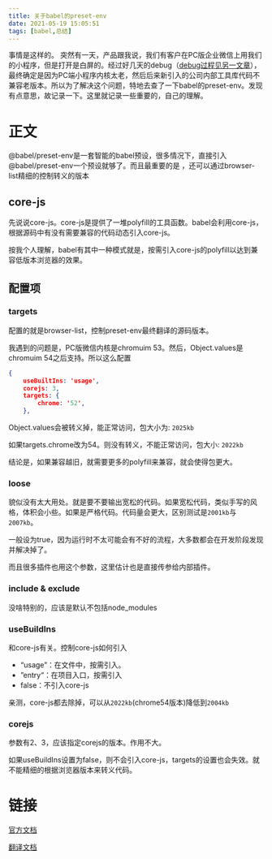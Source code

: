 ```yaml
---
title: 关于babel的preset-env
date: 2021-05-19 15:05:51
tags: [babel,总结]
---
```


事情是这样的。
突然有一天，产品跟我说，我们有客户在PC版企业微信上用我们的小程序，但是打开是白屏的。经过好几天的debug（[debug过程见另一文章][1]），最终确定是因为PC端小程序内核太老，然后后来新引入的公司内部工具库代码不兼容老版本。所以为了解决这个问题，特地去查了一下babel的preset-env。发现有点意思，故记录一下。这里就记录一些重要的，自己的理解。


# 正文

@babel/preset-env是一套智能的babel预设，很多情况下，直接引入@babel/preset-env一个预设就够了。而且最重要的是 ，还可以通过browser-list精细的控制转义的版本

## core-js

先说说core-js。core-js是提供了一堆polyfill的工具函数。babel会利用core-js，根据源码中有没有需要兼容的代码动态引入core-js。

按我个人理解，babel有其中一种模式就是，按需引入core-js的polyfill以达到兼容低版本浏览器的效果。

## 配置项

### targets

配置的就是browser-list，控制preset-env最终翻译的源码版本。

我遇到的问题是，PC版微信内核是chromuim 53。然后，Object.values是chromuim 54之后支持。所以这么配置

```json
{
	useBuiltIns: 'usage',
	corejs: 3,
	targets: {
		chrome: '52',
	},
```

Object.values会被转义掉，能正常访问，包大小为: `2025kb`

如果targets.chrome改为54。则没有转义，不能正常访问，包大小: `2022kb`

结论是，如果兼容越旧，就需要更多的polyfill来兼容，就会使得包更大。

###  loose

貌似没有太大用处。就是要不要输出宽松的代码。如果宽松代码，类似手写的风格，体积会小些。如果是严格代码。代码量会更大，区别测试是`2001kb`与`2007kb`。

一般设为true，因为运行时不太可能会有不好的流程，大多数都会在开发阶段发现并解决掉了。

而且很多插件也用这个参数，这里估计也是直接传参给内部插件。

### include & exclude

没啥特别的，应该是默认不包括node_modules

### useBuildIns

和core-js有关。控制core-js如何引入

* “usage”：在文件中，按需引入。
* ”entry“：在项目入口，按需引入
* false：不引入core-js

亲测，core-js都去除掉，可以从`2022kb`(chrome54版本)降低到`2004kb`

### corejs

参数有2、3，应该指定corejs的版本。作用不大。

如果useBuildIns设置为false，则不会引入core-js，targets的设置也会失效。就不能精细的根据浏览器版本来转义代码。


# 链接

[官方文档](https://babel.docschina.org/docs/en/babel-preset-env/)

[翻译文档](https://juejin.cn/post/6844903937900822536)

  [1]: https://jianghong.site/2021/04/16/%E5%81%9A%E8%BF%87%E6%9C%89%E4%BB%B7%E5%80%BC%E7%9A%84%E5%92%8C%E8%A1%8C%E8%83%BD%E4%BC%98%E5%8C%96/#%E8%A7%A3%E5%86%B3%E5%B0%8F%E7%A8%8B%E5%BA%8FPC%E7%AB%AF%E7%99%BD%E5%B1%8F%E7%9A%84%E9%97%AE%E9%A2%98